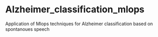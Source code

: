 # Alzheimer_classification_mlops
Application of Mlops techniques for Alzheimer classification based on spontanoues speech
